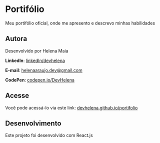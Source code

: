 # Portifólio
Meu portifólio oficial, onde me apresento e descrevo minhas habilidades

## Autora
Desenvolvido por Helena Maia

**LinkedIn**: [linkedIn/devhelena](https://www.linkedin.com/in/devhelena/)

**E-mail**: helenaaraujo.dev@gmail.com

**CodePen**: [codepen.io/DevHelena](https://codepen.io/DevHelena)

## Acesse
Você pode acessá-lo via este link: [devhelena.github.io/portifolio](https://devhelena.github.io/portifolio/)

## Desenvolvimento
Este projeto foi desenvolvido com React.js
